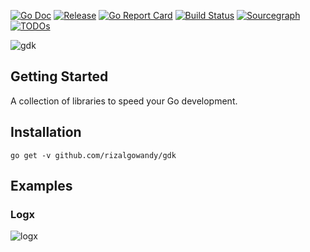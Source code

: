 [![Go Doc](https://pkg.go.dev/badge/github.com/rizalgowandy/gdk?status.svg)](https://pkg.go.dev/github.com/rizalgowandy/gdk?tab=doc)
[![Release](https://img.shields.io/github/release/rizalgowandy/gdk.svg?style=flat-square)](https://github.com/rizalgowandy/gdk/releases)
[![Go Report Card](https://goreportcard.com/badge/github.com/rizalgowandy/gdk)](https://goreportcard.com/report/github.com/rizalgowandy/gdk)
[![Build Status](https://github.com/rizalgowandy/gdk/workflows/Go/badge.svg?branch=main)](https://github.com/rizalgowandy/gdk/actions?query=branch%3Amain)
[![Sourcegraph](https://sourcegraph.com/github.com/rizalgowandy/gdk/-/badge.svg)](https://sourcegraph.com/github.com/rizalgowandy/gdk?badge)
[![TODOs](https://badgen.net/https/api.tickgit.com/badgen/github.com/rizalgowandy/gdk)](https://www.tickgit.com/browse?repo=github.com/rizalgowandy/gdk)

![gdk](https://socialify.git.ci/rizalgowandy/gdk/image?description=1&language=1&pattern=Floating%20Cogs&theme=Light)

## Getting Started

A collection of libraries to speed your Go development.

## Installation

```shell
go get -v github.com/rizalgowandy/gdk
```

## Examples

### Logx

![logx](pkg/logx/screenshot/1_log.png)
